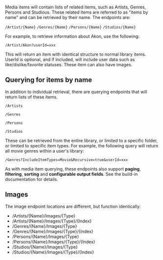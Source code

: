 Media items will contain lists of related items, such as Artists, Genres, Persons and Studious. These related items are referred to as "items by name" and can be retrieved by their name. The endpoints are:

`/Artist/{Name}`
`/Genres/{Name}`
`/Persons/{Name}`
`/Studios/{Name}`

For example, to retrieve information about Akon, use the following:

`/Artist/Akon?userId=xxx`

This will return an item with identical structure to normal library items. UserId is optional, and if included, will include user data such as like/dislike/favorite statuses. These item can also have images.

## Querying for items by name

In addition to individual retrieval, there are querying endpoints that will return lists of these items. 

`/Artists`

`/Genres`

`/Persons`

`/Studios`

These can be retrieved from the entire library, or limited to a specific folder, or limited to specific item types. For example, the following query will return all movie genres within a user's library:

`/Genres?IncludeItemTypes=Movie&Recursive=true&userId=xxx`

As with media item querying, these endpoints also support **paging**, **filtering**, **sorting** and **configurable output fields**. See the build-in documentation for details.

## Images

The image endpoint locations are different, but function identically:

* /Artists/{Name}/Images/{Type}
* /Artists/{Name}/Images/{Type}/{Index}
* /Genres/{Name}/Images/{Type}
* /Genres/{Name}/Images/{Type}/{Index}
* /Persons/{Name}/Images/{Type}
* /Persons/{Name}/Images/{Type}/{Index}
* /Studios/{Name}/Images/{Type}
* /Studios/{Name}/Images/{Type}/{Index}